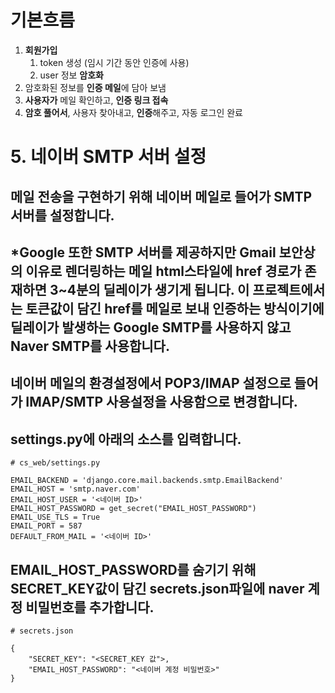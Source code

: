 # 기본흐름
1. **회원가입**
    1. token 생성 (임시 기간 동안 인증에 사용)
    2. user 정보 **암호화**
2. 암호화된 정보를 **인증 메일**에 담아 보냄
3. **사용자가** 메일 확인하고, **인증 링크 접속**
4. **암호 풀어서**, 사용자 찾아내고, **인증**해주고, 자동 로그인 완료
# 5. 네이버 SMTP 서버 설정
## 메일 전송을 구현하기 위해 네이버 메일로 들어가 SMTP 서버를 설정합니다.

## *Google 또한 SMTP 서버를 제공하지만 Gmail 보안상의 이유로 렌더링하는 메일 html스타일에 href 경로가 존재하면 3~4분의 딜레이가 생기게 됩니다. 이 프로젝트에서는 토큰값이 담긴 href를 메일로 보내 인증하는 방식이기에 딜레이가 발생하는 Google SMTP를 사용하지 않고 Naver SMTP를 사용합니다.

## 네이버 메일의 환경설정에서 POP3/IMAP 설정으로 들어가 IMAP/SMTP 사용설정을 사용함으로 변경합니다.

## settings.py에 아래의 소스를 입력합니다.
```
# cs_web/settings.py

EMAIL_BACKEND = 'django.core.mail.backends.smtp.EmailBackend'
EMAIL_HOST = 'smtp.naver.com'
EMAIL_HOST_USER = '<네이버 ID>'
EMAIL_HOST_PASSWORD = get_secret("EMAIL_HOST_PASSWORD")
EMAIL_USE_TLS = True
EMAIL_PORT = 587
DEFAULT_FROM_MAIL = '<네이버 ID>'
```
## EMAIL_HOST_PASSWORD를 숨기기 위해 SECRET_KEY값이 담긴 secrets.json파일에 naver 계정 비밀번호를 추가합니다.
```
# secrets.json

{
    "SECRET_KEY": "<SECRET_KEY 값">,
    "EMAIL_HOST_PASSWORD": "<네이버 계정 비밀번호>"
}
```